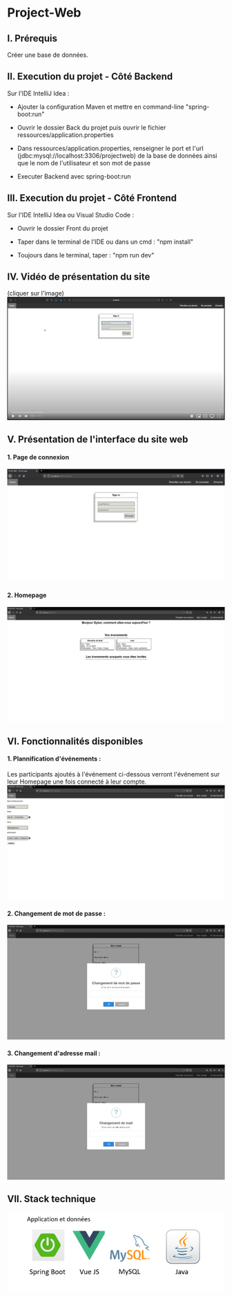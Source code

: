 # Project-Web

## **I. Prérequis**

Créer une base de données.

## **II. Execution du projet - Côté Backend**

Sur l'IDE IntelliJ Idea :

- Ajouter la configuration Maven et mettre en command-line "spring-boot:run"

- Ouvrir le dossier Back du projet puis ouvrir le fichier ressources/application.properties

- Dans ressources/application.properties, renseigner le port et l'url (jdbc:mysql://localhost:3306/projectweb) de la base de données ainsi que le nom de l'utilisateur et son mot de passe

- Executer Backend avec spring-boot:run

## **III. Execution du projet - Côté Frontend**

Sur l'IDE IntelliJ Idea ou Visual Studio Code : 

- Ouvrir le dossier Front du projet

- Taper dans le terminal de l'IDE ou dans un cmd : "npm install"

- Toujours dans le terminal, taper : "npm run dev"

## **IV. Vidéo de présentation du site**

(cliquer sur l'image)
<a href="https://www.youtube.com/watch?v=9NvWDNUx6T8&feature=youtu.be"><img src="Front/assets/img/youtube.png"></a>

## **V. Présentation de l'interface du site web**

#### **1. Page de connexion**
![github-small](images/Login_Signup_Page.png)

#### **2. Homepage**
![github-small](images/Homepage.png)

## **VI. Fonctionnalités disponibles**

#### **1. Plannification d'événements** :
Les participants ajoutés à l'événement ci-dessous verront l'événement sur leur Homepage une fois connecté à leur compte.
![github-small](images/Plannification.png)

#### **2. Changement de mot de passe** :
![github-small](images/ChangePassword.png)

#### **3. Changement d'adresse mail** :
![github-small](images/ChangeMail.png)

## **VII. Stack technique**
![github-small](images/Stack.png)
